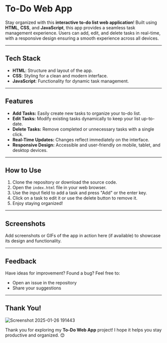 # To-Do Web App  

Stay organized with this **interactive to-do list web application**! Built using **HTML**, **CSS**, and **JavaScript**, this app provides a seamless task management experience. Users can add, edit, and delete tasks in real-time, with a responsive design ensuring a smooth experience across all devices.  

---

## Tech Stack  

- **HTML**: Structure and layout of the app.  
- **CSS**: Styling for a clean and modern interface.  
- **JavaScript**: Functionality for dynamic task management.  

---

## Features  

- **Add Tasks:** Easily create new tasks to organize your to-do list.  
- **Edit Tasks:** Modify existing tasks dynamically to keep your list up-to-date.  
- **Delete Tasks:** Remove completed or unnecessary tasks with a single click.  
- **Real-Time Updates:** Changes reflect immediately on the interface.  
- **Responsive Design:** Accessible and user-friendly on mobile, tablet, and desktop devices.  

---

## How to Use  

1. Clone the repository or download the source code.  
2. Open the `index.html` file in your web browser.  
3. Use the input field to add a task and press "Add" or the enter key.  
4. Click on a task to edit it or use the delete button to remove it.  
5. Enjoy staying organized!  

---

## Screenshots  

Add screenshots or GIFs of the app in action here (if available) to showcase its design and functionality.  

---

## Feedback  

Have ideas for improvement? Found a bug? Feel free to:  
- Open an issue in the repository  
- Share your suggestions  

---

## Thank You!  
![Screenshot 2025-01-26 191443](https://github.com/user-attachments/assets/738cee8a-de5c-464e-8576-7e23c9f11247)


Thank you for exploring my **To-Do Web App** project! I hope it helps you stay productive and organized. 😊  

